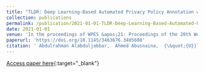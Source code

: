 ```yaml
---
title: "TLDR: Deep Learning-Based Automated Privacy Policy Annotation with Key Policy Highlights"
collection: publications
permalink: /publication/2021-01-01-TLDR-Deep-Learning-Based-Automated-Privacy-Policy-Annotation-with-Key-Policy-Highlights
date: 2021-01-01
venue: 'In the proceedings of WPES &apos;21: Proceedings of the 20th Workshop on Workshop on Privacy in the Electronic Society, Virtual Event, Korea, 15 November 2021'
paperurl: 'https://doi.org/10.1145/3463676.3485608'
citation: ' Abdulrahman Alabduljabbar,  Ahmed Abusnaina,  {\&quot;{U}}lk{\&quot;{u}} Meteriz{-}Yildiran,  David Mohaisen, &quot;TLDR: Deep Learning-Based Automated Privacy Policy Annotation with Key Policy Highlights.&quot; In the proceedings of WPES &amp;apos;21: Proceedings of the 20th Workshop on Workshop on Privacy in the Electronic Society, Virtual Event, Korea, 15 November 2021, 2021.'
---
```

[Access paper here](https://doi.org/10.1145/3463676.3485608){:target="_blank"}
